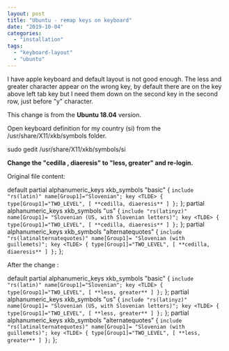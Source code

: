 ```yaml
---
layout: post
title: "Ubuntu - remap keys on keyboard"
date: "2019-10-04"
categories: 
  - "installation"
tags: 
  - "keyboard-layout"
  - "ubuntu"
---
```


I have apple keyboard and default layout is not good enough. The less and greater character appear on the wrong key, by default there are on the key above left tab key but I need them down on the second key in the second row, just before "y" character.

This change is from the **Ubuntu 18.04** version.

Open keyboard definition for my country (si) from the /usr/share/X11/xkb/symbols folder.

sudo gedit /usr/share/X11/xkb/symbols/si

**Change the "cedilla , diaeresis" to "less, greater" and re-login.**

Original file content:

default  partial alphanumeric\_keys
 xkb\_symbols "basic" {
 `include "rs(latin)" name[Group1]="Slovenian"; key <TLDE> { type[Group1]="TWO_LEVEL", [ **cedilla, diaeresis** ] };`
 };
 partial alphanumeric\_keys
 xkb\_symbols "us" {
 `include "rs(latinyz)" name[Group1]= "Slovenian (US, with Slovenian letters)"; key <TLDE> { type[Group1]="TWO_LEVEL", [ **cedilla, diaeresis** ] };`
 };
 partial alphanumeric\_keys
 xkb\_symbols "alternatequotes" {
 `include "rs(latinalternatequotes)" name[Group1]= "Slovenian (with guillemets)"; key <TLDE> { type[Group1]="TWO_LEVEL", [ **cedilla, diaeresis** ] };`
 };

After the change :

default  partial alphanumeric\_keys
 xkb\_symbols "basic" {
 `include "rs(latin)" name[Group1]="Slovenian"; key <TLDE> { type[Group1]="TWO_LEVEL", [ **less, greater** ] };`
 };
 partial alphanumeric\_keys
 xkb\_symbols "us" {
 `include "rs(latinyz)" name[Group1]= "Slovenian (US, with Slovenian letters)"; key <TLDE> { type[Group1]="TWO_LEVEL", [ **less, greater** ] };`
 };
 partial alphanumeric\_keys
 xkb\_symbols "alternatequotes" {
 `include "rs(latinalternatequotes)" name[Group1]= "Slovenian (with guillemets)"; key <TLDE> { type[Group1]="TWO_LEVEL", [ **less, greater** ] };`
 };
